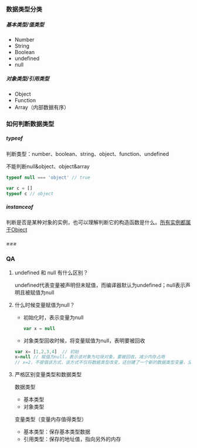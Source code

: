 ### 数据类型分类

##### 基本类型/值类型

- Number
- String
- Boolean
- undefined
- null

##### 对象类型/引用类型

- Object
- Function
- Array（内部数据有序）



### 如何判断数据类型

##### typeof 

判断类型：number、boolean、string、object、function、undefined

不能判断null&object、object&array

``` javascript
typeof null === 'object' // true

var c = []
typeof c // object
```

##### instanceof 

判断是否是某种对象的实例，也可以理解判断它的构造函数是什么。<u>所有实例都属于Object</u>

##### ===



### QA

1. undefined 和 null 有什么区别？

   undefined代表变量被声明但未赋值，而编译器默认为undefined；null表示声明且被赋值为null

2. 什么时候变量赋值为null？

   - 初始化时，表示变量为null

     ``` javascript
     var x = null
     ```

   -  对象类型回收时候，将变量赋值为null，表明要被回收

   ``` javascript
   var x= [1,2,3,4]  // 初始
   x=null // 赋值为null，表示该对象为垃圾对象，要被回收，减少内存占用
   // x=2，不提倡该方式，该方式不仅将数据类型改变，还创建了一个新的数据类型变量，没有任何意义
   ```

3. 严格区别变量类型和数据类型

   数据类型

   - 基本类型
   - 对象类型

   变量类型（变量内存值得类型）

   - 基本类型：保存基本类型数据
   - 引用类型：保存的地址值，指向另外的内存
